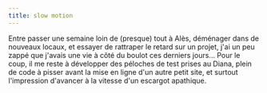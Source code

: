 ```yaml
---
title: slow motion
---
```


Entre passer une semaine loin de (presque) tout à Alès, déménager dans de
nouveaux locaux, et essayer de rattraper le retard sur un projet, j'ai un peu
zappé que j'avais une vie à côté du boulot ces derniers jours... Pour le coup,
il me reste à développer des péloches de test prises au Diana, plein de code à
pisser avant la mise en ligne d'un autre petit site, et surtout l'impression
d'avancer à la vitesse d'un escargot apathique.

